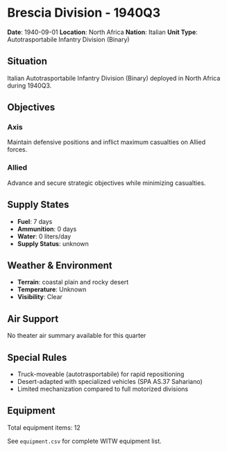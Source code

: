 # Brescia Division - 1940Q3

**Date**: 1940-09-01
**Location**: North Africa
**Nation**: Italian
**Unit Type**: Autotrasportabile Infantry Division (Binary)

## Situation

Italian Autotrasportabile Infantry Division (Binary) deployed in North Africa during 1940Q3.

## Objectives

### Axis
Maintain defensive positions and inflict maximum casualties on Allied forces.

### Allied
Advance and secure strategic objectives while minimizing casualties.

## Supply States

- **Fuel**: 7 days
- **Ammunition**: 0 days
- **Water**: 0 liters/day
- **Supply Status**: unknown

## Weather & Environment

- **Terrain**: coastal plain and rocky desert
- **Temperature**: Unknown
- **Visibility**: Clear

## Air Support

No theater air summary available for this quarter

## Special Rules

- Truck-moveable (autotrasportabile) for rapid repositioning
- Desert-adapted with specialized vehicles (SPA AS.37 Sahariano)
- Limited mechanization compared to full motorized divisions

## Equipment

Total equipment items: 12

See `equipment.csv` for complete WITW equipment list.
